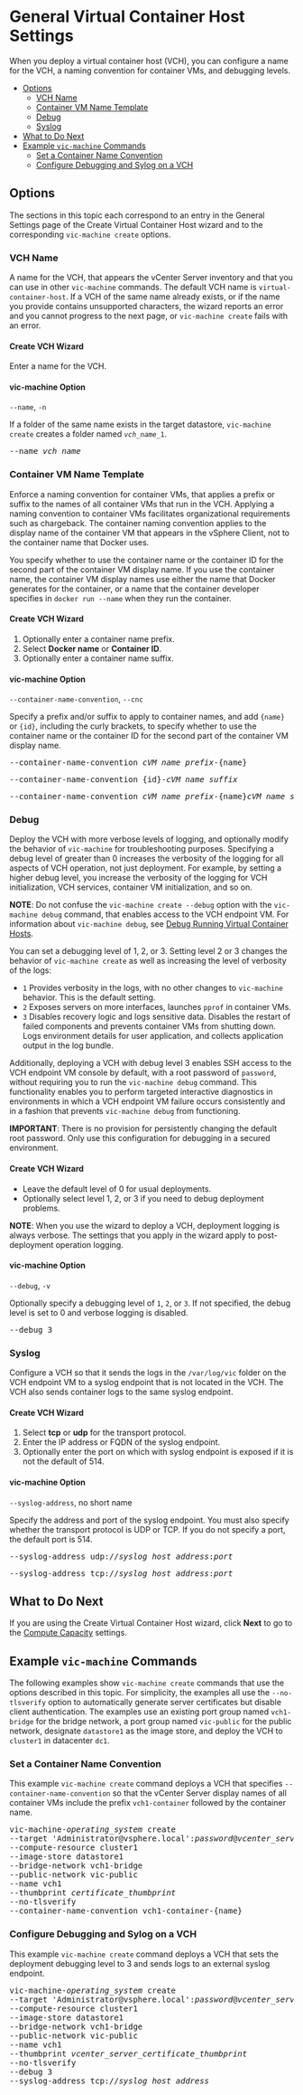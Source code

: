 # General Virtual Container Host Settings #

When you deploy a virtual container host (VCH), you can configure a name for the VCH, a naming convention for container VMs, and debugging levels. 

- [Options](#options)
  - [VCH Name](#name)
  - [Container VM Name Template](#container-name-convention)
  - [Debug](#debug)
  - [Syslog](#syslog)
- [What to Do Next](#whatnext)
- [Example `vic-machine` Commands](#examples)
  - [Set a Container Name Convention](#convention) 
  - [Configure Debugging and Sylog on a VCH](#syslog)

## Options <a id="options"></a>

The sections in this topic each correspond to an entry in the General Settings page of the Create Virtual Container Host wizard and to the  corresponding `vic-machine create` options.

### VCH Name <a id="name"></a>

A name for the VCH, that appears the vCenter Server inventory and that you can use in other `vic-machine` commands. The default VCH name is `virtual-container-host`. If a VCH of the same name already exists, or if the name you provide contains unsupported characters, the wizard reports an error and you cannot progress to the next page, or `vic-machine create` fails with an error.

#### Create VCH Wizard

Enter a name for the VCH. 

#### vic-machine Option

`--name`, `-n`

If a folder of the same name exists in the target datastore, `vic-machine create` creates a folder named <code><i>vch_name</i>_1</code>. 

<pre>--name <i>vch_name</i></pre>

### Container VM Name Template <a id="container-name-convention"></a>

Enforce a naming convention for container VMs, that applies a prefix or suffix to the names of all container VMs that run in the VCH. Applying a naming convention to container VMs facilitates organizational requirements such as chargeback. The container naming convention applies to the display name of the container VM that appears in the vSphere Client, not to the container name that Docker uses. 

You specify whether to use the container name or the container ID for the second part of the container VM display name. If you use the container name, the container VM display names use either the name that Docker generates for the container, or a name that the container developer specifies in `docker run --name` when they run the container.

#### Create VCH Wizard

1. Optionally enter a container name prefix.
2. Select **Docker name** or **Container ID**.
3. Optionally enter a container name suffix.

#### vic-machine Option

`--container-name-convention`, `--cnc`

Specify a prefix and/or suffix to apply to container names, and add `{name}` or `{id}`, including the curly brackets, to specify whether to use the container name or the container ID for the second part of the container VM display name. 

<pre>--container-name-convention <i>cVM_name_prefix</i>-{name}</pre>
<pre>--container-name-convention {id}-<i>cVM_name_suffix</i></pre>
<pre>--container-name-convention <i>cVM_name_prefix</i>-{name}<i>cVM_name_suffix</i></pre>

### Debug <a id="debug"></a>

Deploy the VCH with more verbose levels of logging, and optionally modify the behavior of `vic-machine` for troubleshooting purposes. Specifying a debug level of greater than 0 increases the verbosity of the logging for all aspects of VCH operation, not just deployment. For example, by setting a higher debug level, you increase the verbosity of the logging for VCH initialization, VCH services, container VM initialization, and so on. 

**NOTE**: Do not confuse the `vic-machine create --debug` option with the `vic-machine debug` command, that enables access to the VCH endpoint VM. For information about `vic-machine debug`, see [Debug Running Virtual Container Hosts](debug_vch.md). 

You can set a debugging level of 1, 2, or 3. Setting level 2 or 3 changes the behavior of `vic-machine create` as well as increasing the level of verbosity of the logs:

- `1` Provides verbosity in the logs, with no other changes to `vic-machine` behavior. This is the default setting.
- `2` Exposes servers on more interfaces, launches `pprof` in container VMs.
- `3` Disables recovery logic and logs sensitive data. Disables the restart of failed components and prevents container VMs from shutting down. Logs environment details for user application, and collects application output in the log bundle.

Additionally, deploying a VCH with debug level 3 enables SSH access to the VCH endpoint VM console by default, with a root password of `password`, without requiring you to run the `vic-machine debug` command. This functionality enables you to perform targeted interactive diagnostics in environments in which a VCH endpoint VM failure occurs consistently and in a fashion that prevents `vic-machine debug` from functioning.

**IMPORTANT**: There is no provision for persistently changing the default root password. Only use this configuration for debugging in a secured environment.

#### Create VCH Wizard

- Leave the default level of 0 for usual deployments. 
- Optionally select level 1, 2, or 3 if you need to debug deployment problems.

**NOTE**: When you use the wizard to deploy a VCH, deployment logging is always verbose. The settings that you apply in the wizard apply to post-deployment operation logging.   

#### vic-machine Option

`--debug`, `-v`

Optionally specify a debugging level of `1`, `2`, or `3`. If not specified, the debug level is set to 0 and verbose logging is disabled.

<pre>--debug 3</pre>

### Syslog <a id="syslog"></a>

Configure a VCH so that it sends the logs in the `/var/log/vic` folder on the VCH endpoint VM to a syslog endpoint that is not located in the VCH. The VCH also sends container logs to the same syslog endpoint.

#### Create VCH Wizard

1. Select **tcp** or **udp** for the transport protocol.
2. Enter the IP address or FQDN of the syslog endpoint.
3. Optionally enter the port on which with syslog endpoint is exposed if it is not the default of 514. 

#### vic-machine Option

`--syslog-address`, no short name

Specify the address and port of the syslog endpoint. You must also specify whether the transport protocol is UDP or TCP. If you do not specify a port, the default port is 514. 

<pre>--syslog-address udp://<i>syslog_host_address</i>:<i>port</i></pre>
<pre>--syslog-address tcp://<i>syslog_host_address</i>:<i>port</i></pre>

## What to Do Next <a id="whatnext"></a>

If you are using the Create Virtual Container Host wizard, click **Next** to go to the [Compute Capacity](vch_compute.md) settings.

## Example `vic-machine` Commands <a id="examples"></a>

The following examples show `vic-machine create` commands that use the options described in this topic. For simplicity, the examples all use the `--no-tlsverify` option to automatically generate server certificates but disable client authentication. The examples use an existing port group named `vch1-bridge` for the bridge network, a port group named `vic-public` for the public network, designate `datastore1` as the image store, and deploy the VCH to `cluster1` in datacenter `dc1`. 

### Set a Container Name Convention <a id="convention"></a>

This example `vic-machine create` command deploys a VCH that specifies `--container-name-convention` so that the vCenter Server  display names of all container VMs include the prefix `vch1-container` followed by the container name.

<pre>vic-machine-<i>operating_system</i> create
--target 'Administrator@vsphere.local':<i>password</i>@<i>vcenter_server_address</i>/dc1
--compute-resource cluster1
--image-store datastore1
--bridge-network vch1-bridge
--public-network vic-public
--name vch1
--thumbprint <i>certificate_thumbprint</i>
--no-tlsverify
--container-name-convention vch1-container-{name}
</pre>

### Configure Debugging and Sylog on a VCH <a id="syslog"></a>

This example `vic-machine create` command deploys a VCH that sets the deployment debugging level to 3 and sends logs to an external syslog endpoint.

<pre>vic-machine-<i>operating_system</i> create
--target 'Administrator@vsphere.local':<i>password</i>@<i>vcenter_server_address</i>/dc1
--compute-resource cluster1
--image-store datastore1
--bridge-network vch1-bridge
--public-network vic-public
--name vch1
--thumbprint <i>vcenter_server_certificate_thumbprint</i>
--no-tlsverify
--debug 3
--syslog-address tcp://<i>syslog_host_address</i>
</pre>